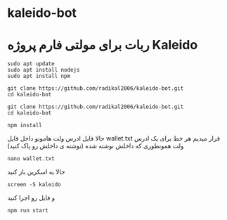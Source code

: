# kaleido-bot
# ربات برای مولتی فارم پروژه Kaleido 

```
sudo apt update
sudo apt install nodejs
sudo apt install npm
```

```
git clone https://github.com/radikal2006/kaleido-bot.git
cd kaleido-bot
```
```
git clone https://github.com/radikal2006/kaleido-bot.git
cd kaleido-bot
```
```
npm install
```
حالا فایل ادرس ولت هامونو داخل فایل wallet.txt قرار میدیم
هر خط برای یک ادرس ولت
همونطوری که داخلش نوشته شده (نوشته ی داخلش رو پاک کنید)
```
nano wallet.txt
```
حالا یه اسکرین باز کنید
```
screen -S kaleido
```
و فایل رو اجرا کنید
```
npm run start
```
